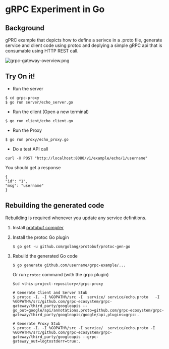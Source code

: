 gRPC Experiment in Go
======================

Background
-------------

gPRC example that depicts how to define a serivce in a .proto file, generate service and client code using protoc and deplying a simple gRPC api that is consumable using HTTP REST call.

![grpc-gateway-overview.png](https://github.com/robincher/grpc-example/blob/master/assets/grpc-gateway-overview.png)


Try On it!
-------------

- Run the server

```
$ cd grpc-proxy
$ go run server/echo_server.go
```

- Run the client (Open a new terminal)

```
$ go run client/echo_client.go
```

- Run the Proxy 

```
$ go run proxy/echo_proxy.go
```

- Do a test API call

```
curl -X POST "http://localhost:8080/v1/example/echo/1/username"
```

You should get a response 

```
{
"id": "1",
"msg": "username"
}
```

Rebuilding the generated code
----------------------------------------

Rebuilding is required whenever you update any service definitions. 

1. Install [protobuf compiler](https://github.com/google/protobuf/blob/master/README.md#protocol-compiler-installation)

2. Install the protoc Go plugin

   ```
   $ go get -u github.com/golang/protobuf/protoc-gen-go
   ```

3. Rebuild the generated Go code

   ```
   $ go generate github.com/username/grpc-example/...
   ```
   
   Or run `protoc` command (with the grpc plugin)
   
   ```
   $cd <this-project-repository>/grpc-proxy
    
   # Generate Client and Server Stub
   $ protoc -I. -I %GOPATH%/src -I  service/ service/echo.proto   -I %GOPATH%/src/github.com/grpc-ecosystem/grpc-gateway/third_party/googleapis --go_out=google/api/annotations.proto=github.com/grpc-ecosystem/grpc-gateway/third_party/googleapis/google/api,plugins=grpc:.

   # Generate Proxy Stub 
   $ protoc -I. -I %GOPATH%/src -I service/  service/echo.proto -I %GOPATH%/src/github.com/grpc-ecosystem/grpc-gateway/third_party/googleapis --grpc-gateway_out=logtostderr=true:.
   ```

